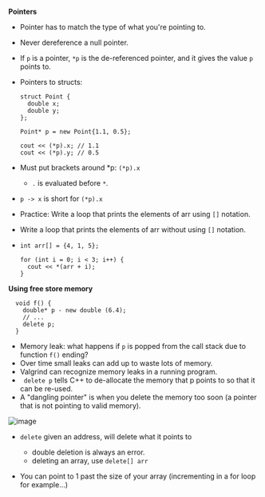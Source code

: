 **Pointers**
- Pointer has to match the type of what you're pointing to.
- Never dereference a null pointer.
- If ``p`` is a pointer, ``*p`` is the de-referenced pointer, and it gives the value ``p`` points to.
- Pointers to structs:
  ```
  struct Point {
    double x;
    double y;
  };
  
  Point* p = new Point{1.1, 0.5};

  cout << (*p).x; // 1.1
  cout << (*p).y; // 0.5
  ```
- Must put brackets around *p: ``(*p).x``
  - ``.`` is evaluated before ``*``.
- ``p -> x`` is short for ``(*p).x``

- Practice: Write a loop that prints the elements of arr using ``[]`` notation.
- Write a loop that prints the elements of arr without using ``[]`` notation.
- ``int arr[] = {4, 1, 5};``
  ```
  for (int i = 0; i < 3; i++) {
    cout << *(arr + i);
  }
  ```

**Using free store memory**
```
  void f() {
    double* p - new double (6.4);
    // ...
    delete p;
  }
```
- Memory leak: what happens if ``p`` is popped from the call stack due to function ``f()`` ending?
- Over time small leaks can add up to waste lots of memory.
- Valgrind can recognize memory leaks in a running program.
- `` delete p`` tells C++ to de-allocate the memory that p points to so that it can be re-used.
- A "dangling pointer" is when you delete the memory too soon (a pointer that is not pointing to valid memory).

![image](https://github.com/fangjess/CMPT135/assets/140139367/87dd57d8-9685-43ac-99f8-65a067d768b5)

- ``delete`` given an address, will delete what it points to
  - double deletion is always an error.
  - deleting an array, use ``delete[] arr``
 
- You can point to 1 past the size of your array (incrementing in a for loop for example...)


  
